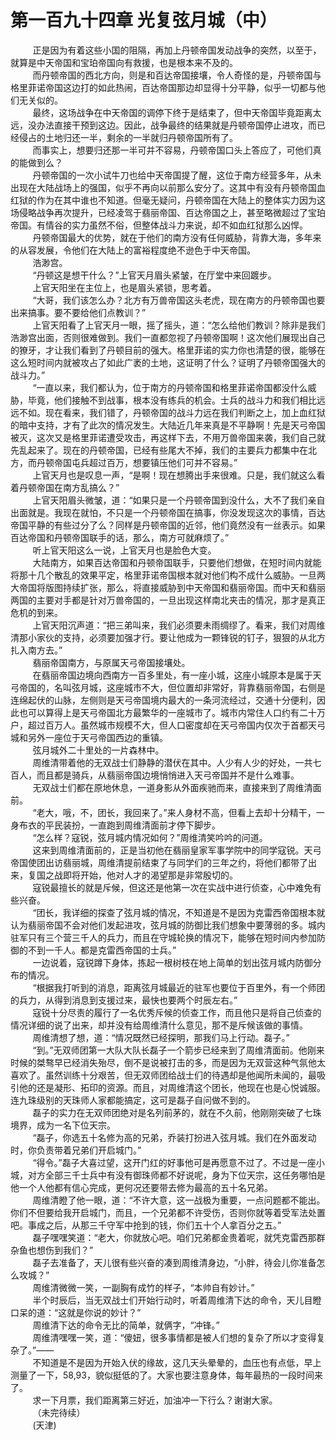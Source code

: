<h1>第一百九十四章 光复弦月城（中）</h1>
<div id="content">&nbsp&nbsp&nbsp&nbsp&nbsp&nbsp&nbsp&nbsp
 正是因为有着这些小国的阻隔，再加上丹顿帝国发动战争的突然，以至于，就算是中天帝国和宝珀帝国向有救援，也是根本来不及的。
 <br/>&nbsp&nbsp&nbsp&nbsp&nbsp&nbsp&nbsp&nbsp
 而丹顿帝国的西北方向，则是和百达帝国接壤，令人奇怪的是，丹顿帝国与格里菲诺帝国这边打的如此热闹，百达帝国那边却显得十分平静，似乎一切都与他们无关似的。
 <br/>&nbsp&nbsp&nbsp&nbsp&nbsp&nbsp&nbsp&nbsp
 最终，这场战争在中天帝国的调停下终于是结束了，但中天帝国毕竟距离太远，没办法直接干预到这边。因此，战争最终的结果就是丹顿帝国停止进攻，而已经侵占的土地归还一半，剩余的一半就归丹顿帝国所有了。
 <br/>&nbsp&nbsp&nbsp&nbsp&nbsp&nbsp&nbsp&nbsp
 而事实上，想要归还那一半可并不容易，丹顿帝国口头上答应了，可他们真的能做到么？
 <br/>&nbsp&nbsp&nbsp&nbsp&nbsp&nbsp&nbsp&nbsp
 丹顿帝国的一次小试牛刀也给中天帝国提了醒，这位于南方经营多年，从未出现在大陆战场上的强国，似乎不再向以前那么安分了。这其中有没有丹顿帝国血红狱的作为在其中谁也不知道。但毫无疑问，丹顿帝国在大陆上的整体实力因为这场侵略战争再次提升，已经凌驾于翡丽帝国、百达帝国之上，甚至略微超过了宝珀帝国。有情谷的实力虽然不俗，但整体战斗力来说，却不如血红狱那么凶悍。
 <br/>&nbsp&nbsp&nbsp&nbsp&nbsp&nbsp&nbsp&nbsp
 丹顿帝国最大的优势，就在于他们的南方没有任何威胁，背靠大海，多年来的从容发展，令他们在大陆上的富裕程度绝不逊色于中天帝国。
 <br/>&nbsp&nbsp&nbsp&nbsp&nbsp&nbsp&nbsp&nbsp
 浩渺宫。
 <br/>&nbsp&nbsp&nbsp&nbsp&nbsp&nbsp&nbsp&nbsp
 “丹顿这是想干什么？”上官天月眉头紧皱，在厅堂中来回踱步。
 <br/>&nbsp&nbsp&nbsp&nbsp&nbsp&nbsp&nbsp&nbsp
 上官天阳坐在主位上，也是眉头紧锁，思考着。
 <br/>&nbsp&nbsp&nbsp&nbsp&nbsp&nbsp&nbsp&nbsp
 “大哥，我们该怎么办？北方有万兽帝国这头老虎，现在南方的丹顿帝国也要出来搞事。要不要给他们点教训？”
 <br/>&nbsp&nbsp&nbsp&nbsp&nbsp&nbsp&nbsp&nbsp
 上官天阳看了上官天月一眼，摇了摇头，道：“怎么给他们教训？除非是我们浩渺宫出面，否则很难做到。我们一直都忽视了丹顿帝国啊！这次他们展现出自己的獠牙，才让我们看到了丹顿目前的强大。格里菲诺的实力你也清楚的很，能够在这么短时间内就被攻占了如此广袤的土地，这证明了什么？证明了丹顿帝国强大的战斗力。”
 <br/>&nbsp&nbsp&nbsp&nbsp&nbsp&nbsp&nbsp&nbsp
 “一直以来，我们都认为，位于南方的丹顿帝国和格里菲诺帝国都没什么威胁，毕竟，他们接触不到战事，根本没有练兵的机会。士兵的战斗力和我们相比远远不如。现在看来，我们错了，丹顿帝国的战斗力远在我们判断之上，加上血红狱的暗中支持，才有了此次的情况发生。大陆近几年来真是不平静啊！先是天弓帝国被灭，这次又是格里菲诺遭受攻击，再这样下去，不用万兽帝国来袭，我们自己就先乱起来了。现在的丹顿帝国，已经有些尾大不掉，我们的主要兵力都集中在北方，而丹顿帝国屯兵超过百万，想要镇压他们可并不容易。”
 <br/>&nbsp&nbsp&nbsp&nbsp&nbsp&nbsp&nbsp&nbsp
 上官天月也是叹息一声，“是啊！现在想腾出手来很难。只是，我们就这么看着丹顿帝国在南方乱搞么？”
 <br/>&nbsp&nbsp&nbsp&nbsp&nbsp&nbsp&nbsp&nbsp
 上官天阳眉头微皱，道：“如果只是一个丹顿帝国到没什么，大不了我们亲自出面就是。我现在就怕，不只是一个丹顿帝国在搞事，你没发现这次的事情，百达帝国平静的有些过分了么？同样是丹顿帝国的近邻，他们竟然没有一丝表示。如果百达帝国和丹顿帝国联手的话，那么，南方可就麻烦了。”
 <br/>&nbsp&nbsp&nbsp&nbsp&nbsp&nbsp&nbsp&nbsp
 听上官天阳这么一说，上官天月也是脸色大变。
 <br/>&nbsp&nbsp&nbsp&nbsp&nbsp&nbsp&nbsp&nbsp
 大陆南方，如果百达帝国和丹顿帝国联手，只要他们想做，在短时间内就能将那十几个散乱的效果平定，格里菲诺帝国根本就对他们构不成什么威胁。一旦两大帝国将版图持续扩张，那么，将直接威胁到中天帝国和翡丽帝国。而中天和翡丽两国的主要对手都是针对万兽帝国的，一旦出现这样南北夹击的情况，那才是真正危机的到来。
 <br/>&nbsp&nbsp&nbsp&nbsp&nbsp&nbsp&nbsp&nbsp
 上官天阳沉声道：“把三弟叫来，我们必须要未雨绸缪了。看来，我们对周维清那小家伙的支持，必须要加强才行。要让他成为一颗锋锐的钉子，狠狠的从北方扎入南方去。”
 <br/>&nbsp&nbsp&nbsp&nbsp&nbsp&nbsp&nbsp&nbsp
 翡丽帝国南方，与原属天弓帝国接壤处。
 <br/>&nbsp&nbsp&nbsp&nbsp&nbsp&nbsp&nbsp&nbsp
 在翡丽帝国边境向西南方一百多里处，有一座小城，这座小城原本是属于天弓帝国的，名叫弦月城，这座城市不大，但位置却非常好，背靠翡丽帝国，右侧是连绵起伏的山脉，左侧则是天弓帝国境内最大的一条河流经过，交通十分便利，因此也可以算得上是天弓帝国北方最繁华的一座城市了。城市内常住人口约有二十万户，超过百万人。虽然城市规模不大，但人口密度却在天弓帝国内仅次于首都天弓城和另外一座位于天弓帝国西边的重镇。
 <br/>&nbsp&nbsp&nbsp&nbsp&nbsp&nbsp&nbsp&nbsp
 弦月城外二十里处的一片森林中。
 <br/>&nbsp&nbsp&nbsp&nbsp&nbsp&nbsp&nbsp&nbsp
 周维清带着他的无双战士们静静的潜伏在其中。人少有人少的好处，一共七百人，而且都是骑兵，从翡丽帝国边境悄悄进入天弓帝国并不是什么难事。
 <br/>&nbsp&nbsp&nbsp&nbsp&nbsp&nbsp&nbsp&nbsp
 无双战士们都在原地休息，一道身影从外面疾驰而来，直接来到了周维清面前。
 <br/>&nbsp&nbsp&nbsp&nbsp&nbsp&nbsp&nbsp&nbsp
 “老大，哦，不，团长，我回来了。”来人身材不高，但看上去却十分精干，一身布衣的平民装扮，一直跑到周维清面前才停下脚步。
 <br/>&nbsp&nbsp&nbsp&nbsp&nbsp&nbsp&nbsp&nbsp
 “怎么样？寇锐，弦月城内情况如何？”周维清笑吟吟的问道。
 <br/>&nbsp&nbsp&nbsp&nbsp&nbsp&nbsp&nbsp&nbsp
 这来到周维清面前的，正是当初他在翡丽皇家军事学院中的同学寇锐。天弓帝国使团出访翡丽城，周维清提前结束了与同学们的三年之约，将他们都带了出来，复国之战即将开始，他对人才的渴望那是非常殷切的。
 <br/>&nbsp&nbsp&nbsp&nbsp&nbsp&nbsp&nbsp&nbsp
 寇锐最擅长的就是斥候，但这还是他第一次在实战中进行侦查，心中难免有些兴奋。
 <br/>&nbsp&nbsp&nbsp&nbsp&nbsp&nbsp&nbsp&nbsp
 “团长，我详细的探查了弦月城的情况，不知道是不是因为克雷西帝国根本就认为翡丽帝国不会对他们发起进攻，弦月城的防御比我们想象中要薄弱的多。城内驻军只有三个营三千人的兵力，而且在守城轮换的情况下，能够在短时间内参加防御的不到一千人。都是克雷西帝国的士兵。”
 <br/>&nbsp&nbsp&nbsp&nbsp&nbsp&nbsp&nbsp&nbsp
 一边说着，寇锐蹲下身体，拣起一根树枝在地上简单的划出弦月城内防御分布的情况。
 <br/>&nbsp&nbsp&nbsp&nbsp&nbsp&nbsp&nbsp&nbsp
 “根据我打听到的消息，距离弦月城最近的驻军也要位于百里外，有一个师团的兵力，从得到消息到支援过来，最快也要两个时辰左右。”
 <br/>&nbsp&nbsp&nbsp&nbsp&nbsp&nbsp&nbsp&nbsp
 寇锐十分尽责的履行了一名优秀斥候的侦查工作，而且他只是将自己侦查的情况详细的说了出来，却并没有给周维清什么意见，那不是斥候该做的事情。
 <br/>&nbsp&nbsp&nbsp&nbsp&nbsp&nbsp&nbsp&nbsp
 周维清想了想，道：“情况既然已经探明，那我们马上行动。磊子。”
 <br/>&nbsp&nbsp&nbsp&nbsp&nbsp&nbsp&nbsp&nbsp
 “到。”无双师团第一大队大队长磊子一个箭步已经来到了周维清面前。他刚来时候的桀骜早已经消失殆尽，倒不是说被打击的多，而是因为无双营这种气氛他太喜欢了。虽然训练十分艰苦，但无双师团给战士们的待遇却是他闻所未闻的，最吸引他的还是凝形、拓印的资源。而且，对周维清这个团长，他现在也是心悦诚服。连九珠级别的天珠师人家都能搞定，这可是磊子自问做不到的。
 <br/>&nbsp&nbsp&nbsp&nbsp&nbsp&nbsp&nbsp&nbsp
 磊子的实力在无双师团绝对是名列前茅的，就在不久前，他刚刚突破了七珠境界，成为一名下位天宗。
 <br/>&nbsp&nbsp&nbsp&nbsp&nbsp&nbsp&nbsp&nbsp
 “磊子，你选五十名修为高的兄弟，乔装打扮进入弦月城。我们在外面发动时，你负责带着兄弟们开启城门。”
 <br/>&nbsp&nbsp&nbsp&nbsp&nbsp&nbsp&nbsp&nbsp
 “得令。”磊子大喜过望，这开门红的好事他可是再愿意不过了。不过是一座小城，对方全部三千士兵中有没有御珠师都不好说呢，身为下位天宗，这任务哪怕是他一个人他都有信心完成，更何况还要带去修为最高的五十名兄弟。
 <br/>&nbsp&nbsp&nbsp&nbsp&nbsp&nbsp&nbsp&nbsp
 周维清瞪了他一眼，道：“不许大意，这一战极为重要，一点问题都不能出。你们不但要给我开启城门，而且，一个兄弟都不许受伤，否则你就等着受军法处置吧。事成之后，从那三千守军中抢到的钱，你们五十个人拿百分之五。”
 <br/>&nbsp&nbsp&nbsp&nbsp&nbsp&nbsp&nbsp&nbsp
 磊子嘿嘿笑道：“老大，你就放心吧。咱们兄弟都金贵着呢，就凭克雷西那群杂鱼也想伤到我们？”
 <br/>&nbsp&nbsp&nbsp&nbsp&nbsp&nbsp&nbsp&nbsp
 磊子去准备了，天儿很有些兴奋的凑到周维清身边，“小胖，待会儿你准备怎么攻城？”
 <br/>&nbsp&nbsp&nbsp&nbsp&nbsp&nbsp&nbsp&nbsp
 周维清微微一笑，一副胸有成竹的样子，“本帅自有妙计。”
 <br/>&nbsp&nbsp&nbsp&nbsp&nbsp&nbsp&nbsp&nbsp
 半个时辰后，当无双战士们开始行动时，听着周维清下达的命令，天儿目瞪口呆的道：“这就是你说的妙计？”
 <br/>&nbsp&nbsp&nbsp&nbsp&nbsp&nbsp&nbsp&nbsp
 周维清下达的命令无比的简单，就俩字，“冲锋。”
 <br/>&nbsp&nbsp&nbsp&nbsp&nbsp&nbsp&nbsp&nbsp
 周维清嘿嘿一笑，道：“傻妞，很多事情都是被人们想的复杂了所以才变得复杂了。”——
 <br/>&nbsp&nbsp&nbsp&nbsp&nbsp&nbsp&nbsp&nbsp
 不知道是不是因为开始入伏的缘故，这几天头晕晕的，血压也有点低，早上测量了一下，58,93，貌似挺低的了。大家也要注意身体，每年最热的一段时间来了。
 <br/>&nbsp&nbsp&nbsp&nbsp&nbsp&nbsp&nbsp&nbsp
 求一下月票，我们距离第三好近，加油冲一下行么？谢谢大家。
 <br/>&nbsp&nbsp&nbsp&nbsp&nbsp&nbsp&nbsp&nbsp
 （未完待续）
 <br/>&nbsp&nbsp&nbsp&nbsp&nbsp&nbsp&nbsp&nbsp
 (天津)
 <br/>&nbsp&nbsp&nbsp&nbsp&nbsp&nbsp&nbsp&nbsp
 <br/>&nbsp&nbsp&nbsp&nbsp&nbsp&nbsp&nbsp&nbsp
</div>
